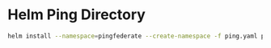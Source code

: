 # Helm Ping Directory

```bash
helm install --namespace=pingfederate --create-namespace -f ping.yaml pingfederate .
```
